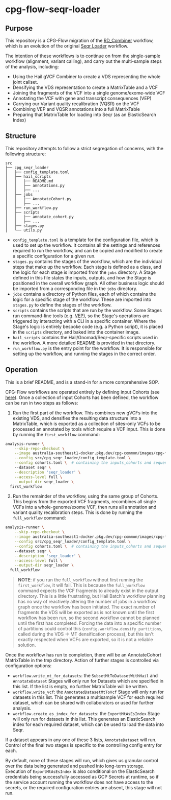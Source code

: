 # cpg-flow-seqr-loader

## Purpose

This repository is a CPG-Flow migration of the [RD_Combiner](https://github.com/populationgenomics/production-pipelines/blob/main/cpg_workflows/stages/rd_combiner.py) workflow, which is an evolution of the original [Seqr Loader](https://github.com/populationgenomics/production-pipelines/blob/main/cpg_workflows/stages/seqr_loader.py) workflow.

The intention of these workflows is to continue on from the single-sample workflow (alignment, variant calling), and carry out the multi-sample steps of the analysis, including:

- Using the Hail gVCF Combiner to create a VDS representing the whole joint callset.
- Densifying the VDS representation to create a MatrixTable and a VCF
- Joining the fragments of the VCF into a single genome/exome-wide VCF
- Annotating the VCF with gene and transcript consequences (VEP)
- Carrying our Variant quality recalibration (VQSR) on the VCF
- Combining VEP and VQSR annotations into a full MatrixTable
- Preparing that MatrixTable for loading into Seqr (as an ElasticSearch Index)

## Structure

This repository attempts to follow a strict segregation of concerns, with the following structure:

```commandline
src
├── cpg_seqr_loader
│   ├── config_template.toml
│   ├── hail_scripts
│   │   ├── README.md
│   │   ├── annotations.py
│   │   ├── ...
│   ├── jobs
│   │   ├── AnnotateCohort.py
│   │   ├── ...
│   ├── run_workflow.py
│   ├── scripts
│   │   ├── annotate_cohort.py
│   │   ├── ...
│   ├── stages.py
│   └── utils.py
```

- `config_template.toml` is a template for the configuration file, which is used to set up the workflow. It contains all the settings and references required to run the workflow, and can be copied and modified to create a specific configuration for a given run.
- `stages.py` contains the stages of the workflow, which are the individual steps that make up the workflow. Each stage is defined as a class, and the logic for each stage is imported from the `jobs` directory. A Stage defined in this file states the inputs, outputs, and how the Stage is positioned in the overall workflow graph. All other business logic should be imported from a corresponding file in the `jobs` directory.
- `jobs` contains a directory of Python files, each of which contains the logic for a specific stage of the workflow. These are imported into `stages.py` to define the stages of the workflow.
- `scripts` contains the scripts that are run by the workflow. Some Stages run command-line tools (e.g. [VEP](https://asia.ensembl.org/info/docs/tools/vep/index.html)), so the Stage's operations are triggered by interacting with a CLI in a specific container. Where the Stage's logic is entirely bespoke code (e.g. a Python script), it is placed in the `scripts` directory, and baked into the container image.
- `hail_scripts` contains the Hail/Gnomad/Seqr-specific scripts used in the workflow. A more detailed README is provided in that directory.
- `run_workflow.py` is the entry point for the workflow. It is responsible for setting up the workflow, and running the stages in the correct order.

## Operation

This is a brief README, and is a stand-in for a more comprehensive SOP.

CPG-Flow workflows are operated entirely by defining input Cohorts (see [here](https://github.com/populationgenomics/team-docs/blob/main/metamist/cohorts.md)). Once a collection of input Cohorts has been defined, the workflow can be run in two steps as follows:

1. Run the first part of the workflow. This combines new gVCFs into the existing VDS, and densifies the resulting data structure into a MatrixTable, which is exported as a collection of sites-only VCFs to be processed an annotated by tools which require a VCF input. This is done by running the `first_workflow` command:

```bash
analysis-runner \
    --skip-repo-checkout \
    --image australia-southeast1-docker.pkg.dev/cpg-common/images/cpg-flow-seqr-loader:0.1.0 \
    --config src/cpg_seqr_loader/config_template.toml \
    --config cohorts.toml \  # containing the inputs_cohorts and sequencing_type
    --dataset seqr \
    --description 'seqr_loader' \
    --access-level full \
    --output-dir seqr_loader \
  first_workflow
```

2. Run the remainder of the workflow, using the same group of Cohorts. This begins from the exported VCF fragments, recombines all single VCFs into a whole-genome/exome VCF, then runs all annotation and variant quality recalibration steps. This is done by running the `full_workflow` command:

```bash
analysis-runner \
    --skip-repo-checkout \
    --image australia-southeast1-docker.pkg.dev/cpg-common/images/cpg-flow-seqr-loader:0.1.0 \
    --config src/cpg_seqr_loader/config_template.toml \
    --config cohorts.toml \  # containing the inputs_cohorts and sequencing_type
    --dataset seqr \
    --description 'seqr_loader' \
    --access-level full \
    --output-dir seqr_loader \
  full_workflow
```

> **NOTE**: if you run the `full_workflow` without first running the `first_workflow`, it will fail. This is because the `full_workflow` command expects the VCF fragments to already exist in the output directory. This is a little frustrating, but Hail Batch's workflow planning has no way of reactively altering the number of jobs in a workflow graph once the workflow has been initiated. The exact number of fragments the VDS will be exported as is not known until the first workflow has been run, so the second workflow cannot be planned until the first has completed. Forcing the data into a specific number of partitions could control this (`config.workflow.densify_partitions`, called during the VDS -> MT densification process), but this isn't exactly respected when VCFs are exported, so it is not a reliable solution.

Once the workflow has run to completion, there will be an AnnotateCohort MatrixTable in the tmp directory. Action of further stages is controlled via configuration options:

* `workflow.write_mt_for_datasets`: the `SubsetMtToDatasetWithHail` and `AnnotateDataset` Stages will only run for Datasets which are specified in this list. If the list is empty, no further MatrixTable will be written.
* `workflow.write_vcf`: the `AnnotatedDatasetMtToVcf` Stage will only run for datasets in this list. This generates a multisample VCF for each required dataset, which can be shared with collaborators or used for further analysis.
* `workflow.create_es_index_for_datasets`: the `ExportMtAsEsIndex` Stage will only run for datasets in this list. This generates an ElasticSearch index for each required dataset, which can be used to load the data into Seqr.

If a dataset appears in any one of these 3 lists, `AnnotateDataset` will run. Control of the final two stages is specific to the controlling config entry for each.

By default, none of these stages will run, which gives us granular control over the data being generated and pushed into long-term storage. Execution of `ExportMtAsEsIndex` is also conditional on the ElasticSearch credentials being successfully accessed as GCP Secrets at runtime, so if the service account running the workflow does not have access to the secrets, or the required configuration entries are absent, this stage will not run.
